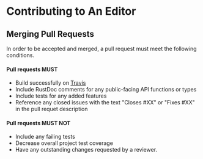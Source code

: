 Contributing to An Editor
=========================

Merging Pull Requests
---------------------

In order to be accepted and merged, a pull request must meet the following conditions.

#### Pull requests MUST

+ Build successfully on [Travis](https://travis-ci.org/hawkw/an-editor)
+ Include RustDoc comments for any public-facing API functions or types
+ Include tests for any added features
+ Reference any closed issues with the text "Closes #XX" or "Fixes #XX" in the pull requet description

#### Pull requests MUST NOT

+ Include any failing tests
+ Decrease overall project test coverage
+ Have any outstanding changes requested by a reviewer.
